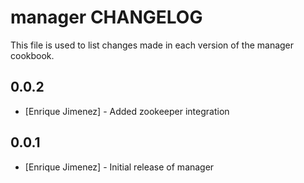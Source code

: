 # manager CHANGELOG

This file is used to list changes made in each version of the manager cookbook.

## 0.0.2
- [Enrique Jimenez] - Added zookeeper integration

## 0.0.1
- [Enrique Jimenez] - Initial release of manager


